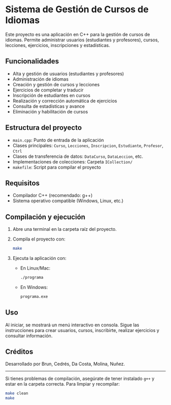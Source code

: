 # Sistema de Gestión de Cursos de Idiomas

Este proyecto es una aplicación en C++ para la gestión de cursos de idiomas. Permite administrar usuarios (estudiantes y profesores), cursos, lecciones, ejercicios, inscripciones y estadísticas.

## Funcionalidades

- Alta y gestión de usuarios (estudiantes y profesores)
- Administración de idiomas
- Creación y gestión de cursos y lecciones
- Ejercicios de completar y traducir
- Inscripción de estudiantes en cursos
- Realización y corrección automática de ejercicios
- Consulta de estadísticas y avance
- Eliminación y habilitación de cursos

## Estructura del proyecto

- `main.cpp`: Punto de entrada de la aplicación
- Clases principales: `Curso`, `Lecciones`, `Inscripcion`, `Estudiante`, `Profesor`, `Ctrl`
- Clases de transferencia de datos: `DataCurso`, `DataLeccion`, etc.
- Implementaciones de colecciones: Carpeta `ICollection/`
- `makefile`: Script para compilar el proyecto

## Requisitos

- Compilador C++ (recomendado: g++)
- Sistema operativo compatible (Windows, Linux, etc.)

## Compilación y ejecución

1. Abre una terminal en la carpeta raíz del proyecto.
2. Compila el proyecto con:

   ```sh
   make
   ```

3. Ejecuta la aplicación con:

   - En Linux/Mac:
     ```sh
     ./programa
     ```
   - En Windows:
     ```sh
     programa.exe
     ```

## Uso

Al iniciar, se mostrará un menú interactivo en consola. Sigue las instrucciones para crear usuarios, cursos, inscribirte, realizar ejercicios y consultar información.

## Créditos

Desarrollado por Brun, Cedrés, Da Costa, Molina, Nuñez.

---

Si tienes problemas de compilación, asegúrate de tener instalado `g++` y estar en la carpeta correcta. Para limpiar y recompilar:

```sh
make clean
make
```
